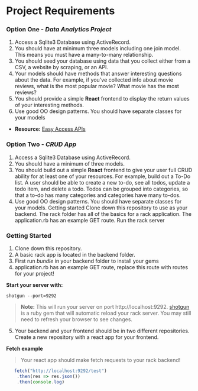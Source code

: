 # Project Requirements

### Option One - _Data Analytics Project_

1. Access a Sqlite3 Database using ActiveRecord.
2. You should have at minimum three models including one join model. This means you must have a many-to-many relationship.
3. You should seed your database using data that you collect either from a CSV, a website by scraping, or an API.
4. Your models should have methods that answer interesting questions about the data. For example, if you've collected info about movie reviews, what is the most popular movie? What movie has the most reviews?
5. You should provide a simple **React** frontend to display the return values of your interesting methods.
6. Use good OO design patterns. You should have separate classes for your models

- **Resource:** [Easy Access APIs](http://github.com/learn-co-curriculum/easy-access-apis)

### Option Two - _CRUD App_
1. Access a Sqlite3 Database using ActiveRecord.
2. You should have a minimum of three models.
3. You should build out a simple **React** frontend to give your user full CRUD ability for at least one of your resources. For example, build out a To-Do list. A user should be able to create a new to-do, see all todos, update a todo item, and delete a todo. Todos can be grouped into categories, so that a to-do has many categories and categories have many to-dos.
4. Use good OO design patterns. You should have separate classes for your models. 
Getting started
Clone down this repository to use as your backend. The rack folder has all of the basics for a rack application. 
The application.rb has an example GET route. 
Run the rack server  

### Getting Started
1. Clone down this repository.  
2. A basic rack app is located in the backend folder. 
3. First run _bundle_ in your backend folder to install your gems
4. application.rb has an example GET route, replace this route with routes for your project! 

**Start your server with:**
```
shotgun --port=9292
```
> **Note:** This will run your server on port http://localhost:9292. 
> [shotgun](https://github.com/rtomayko/shotgun) is a ruby gem that will automatic reload your rack server. You may still need to refresh your browser to see changes. 

5. Your backend and your frontend should be in two different repositories. Create a new repository with a react app for your frontend. 

**Fetch example**
>  Your react app should make fetch requests to your rack backend! 

```js
   fetch("http://localhost:9292/test")
    .then(res => res.json())
    .then(console.log)
```
